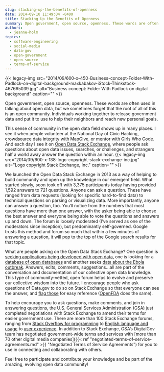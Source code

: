 ```yaml
---
slug: stacking-up-the-benefits-of-openness
date: 2014-09-10 11:49:04 -0400
title: Stacking Up the Benefits of Openness
summary: Open government, open source, openness. These words are often used in talking about open data, but we sometimes forget that the root of all of this is an open community. Individuals working together to release government data and put it to use to help their neighbors and reach new personal goals. This sense of community
authors:
  - jeanne-holm
topics:
  - software-engineering
  - social-media
  - data-gov
  - open-government
  - open-source
  - terms-of-service
---
```


{{< legacy-img src="2014/09/600-x-450-Business-concept-Folder-With-Padlock-on-digital-background-maxkabakov-iStock-Thinkstock-467665039.jpg" alt="Business concept: Folder With Padlock on digital background" caption="" >}} 

Open government, open source, openness. These words are often used in talking about open data, but we sometimes forget that the root of all of this is an open community. Individuals working together to release government data and put it to use to help their neighbors and reach new personal goals.

This sense of community in the open data field shows up in many places. I see it when people volunteer at the National Day of Civic Hacking, crowdsource data integrity with MapGive, or mentor with Girls Who Code. And each day I see it on [Open Data Stack Exchange](http://opendata.stackexchange.com/), where people ask questions about open data issues, searches, or challenges, and strangers half a world away answer the question within an hour. {{< legacy-img src="2014/09/600-x-138-logo-copyright-stack-exchange-inc.jpg" alt="Logo copyright Stack Exchange, Inc." caption="" >}} 

We launched the Open Data Stack Exchange in 2013 as a way of helping to build community and open up the knowledge in our emergent field. What started slowly, soon took off with 3,375 participants today having provided 1,592 answers to 721 questions. Anyone can ask a question. These have ranged from data requests (looking for specific hard-to-find data) to technical questions on parsing or visualizing data. More importantly, anyone can answer a question, too. You’ll notice from the numbers that most questions have more than one answer, with the asker being able to choose the best answer and everyone being able to vote the questions and answers up and down. The forum is loosely moderated (I’ve served as one of the moderators since inception), but predominantly self-governed. Google trusts this method and forum so much that within a few minutes of answering a question, it will pop to the top of the Google search results for that topic.

What are people asking on the Open Data Stack Exchange? One question is [seeking applications being developed with open data](http://opendata.stackexchange.com/questions/3346/looking-for-examples-of-useful-applications-that-are-being-developed-using-open), one is looking for a [database of open databases](http://opendata.stackexchange.com/questions/266/a-database-of-open-databases) and another seeks [data about the Ebola outbreak](http://opendata.stackexchange.com/questions/3484/2014-ebola-outbreak-dataset). Answers, edits, comments, suggestions&#8230;all are part of the conversation and documentation of our collective open data knowledge. This type of community-vetted, open forum helps to evolve and preserve our collective wisdom into the future. I encourage people who ask questions of Data.gov to do so on Stack Exchange so that everyone can see the answer, and [flag those](http://opendata.stackexchange.com/questions/tagged/data.gov) for easy reference ([OpenFDA](http://opendata.stackexchange.com/questions/tagged/openfda) does the same).

To help encourage you to ask questions, make comments, and join in answering questions, the U.S. General Services Administration (GSA) just completed negotiations with Stack Exchange to amend their terms for easier government use. There are more than 100 Stack Exchange forums, ranging from [Stack Overflow for programming](http://stackoverflow.com/) to [English language and usage](http://english.stackexchange.com/) to [user experience](http://ux.stackexchange.com/). In addition to Stack Exchange, GSA’s DigitalGov team has negotiated government-wide terms and services with [more than 70 other digital media companies]({{< ref "negotiated-terms-of-service-agreements.md" >}} "Negotiated Terms of Service Agreements") for you to use in connecting and collaborating with others.

Feel free to participate and contribute your knowledge and be part of the amazing, evolving open data community!